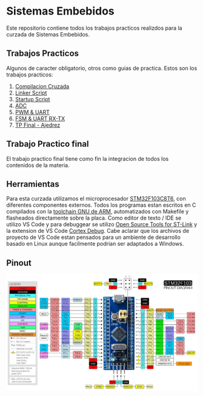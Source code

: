 # Sistemas Embebidos

Este repositorio contiene todos los trabajos practicos realizdos para la curzada de Sistemas Embebidos.

## Trabajos Practicos

Algunos de caracter obligatorio, otros como guias de practica. Estos son los trabajos practicos:
1. [Compilacion Cruzada](U1%20-%20Compilacion%20Cruzada/README.md)
2. [Linker Script](U1%20-%20Linker%20Script/README.md)
3. [Startup Script](U1%20-%20Startup%20Script/README.md)
4. [ADC](U2%20-%20ADC/README.md)
5. [PWM & UART](U3%20-%20PWM%20UART/README.md)
6. [FSM & UART RX-TX](U4%20-%20FSM/README.md)
7. [TP Final - Ajedrez](TP%20-%20Final/README.md)

## Trabajo Practico final

El trabajo practico final tiene como fin la integracion de todos los contenidos de la materia.

## Herramientas

Para esta curzada utilizamos el microprocesador [STM32F103C8T6](https://www.st.com/resource/en/datasheet/stm32f103cb.pdf), con diferentes componentes externos. Todos los programas estan escritos en C compilados con la [toolchain GNU de ARM](https://developer.arm.com/downloads/-/gnu-rm), automatizados con Makefile y flasheados directamente sobre la placa.
Como editor de texto / IDE se utilizo VS Code y para debuggear se utilizo [Open Source Tools for ST-Link](https://github.com/stlink-org/stlink) y la extension de VS Code [Cortex Debug](https://marketplace.visualstudio.com/items?itemName=marus25.cortex-debug). Cabe aclarar que los archivos de proyecto de VS Code estan pensados para un ambiente de desarrollo basado en Linux aunque facilmente podrian ser adaptados a Windows.

## Pinout
![Pinout](Documentacion/blue_pill_pinout.webp)
